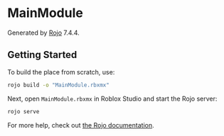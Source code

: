 # MainModule
Generated by [Rojo](https://github.com/rojo-rbx/rojo) 7.4.4.

## Getting Started
To build the place from scratch, use:

```bash
rojo build -o "MainModule.rbxmx"
```

Next, open `MainModule.rbxmx` in Roblox Studio and start the Rojo server:

```bash
rojo serve
```

For more help, check out [the Rojo documentation](https://rojo.space/docs).
